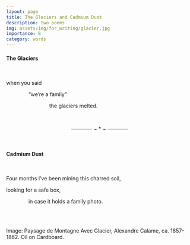 ```yaml
---
layout: page
title: The Glaciers and Cadmium Dust
description: two poems
img: assets/img/for_writing/glacier.jpg
importance: 8
category: words
---
```


#### The Glaciers
<br/>

when you said

&emsp;&emsp;&emsp;&emsp; “we’re a family”

&emsp;&emsp;&emsp;&emsp;&emsp;&emsp;&emsp;&emsp; the glaciers melted.

<br/>
<p><center> –––––––– ~ * ~ –––––––– </center></p>
<br/>

#### Cadmium Dust
<br/>

Four months I’ve been mining this charred soil,

looking for a safe box,

&emsp;&emsp;&emsp;&emsp; in case it holds a family photo. 


<br/><br/>

Image: Paysage de Montagne Avec Glacier, Alexandre Calame, ca. 1857-1862. Oil on Cardboard. 